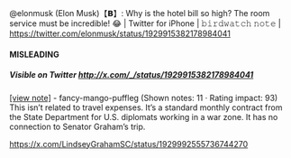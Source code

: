 @elonmusk (Elon Musk)【𝗕】: Why is the hotel bill so high? The room service must be incredible! 😂 | Twitter for iPhone | 𝚋𝚒𝚛𝚍𝚠𝚊𝚝𝚌𝚑 𝚗𝚘𝚝𝚎 | https://twitter.com/elonmusk/status/1929915382178984041

#### MISLEADING
##### Visible on Twitter http://x.com/_/status/1929915382178984041
[[view note]](https://x.com/i/birdwatch/n/1929994163363180849) - fancy-mango-puffleg (Shown notes: 11 · Rating impact: 93)\
This isn’t related to travel expenses. It’s a standard monthly contract from the State Department for U.S. diplomats working in a war zone. It has no connection to Senator Graham’s trip.

https://x.com/LindseyGrahamSC/status/1929992555736744270
